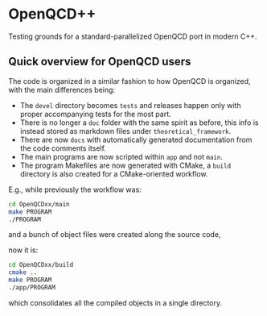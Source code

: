 # OpenQCD++
Testing grounds for a standard-parallelized OpenQCD port in modern C++.


## Quick overview for OpenQCD users

The code is organized in a similar fashion to how OpenQCD is organized, with the main differences being:
- The `devel` directory becomes `tests` and releases happen only with proper accompanying tests for the most part.
- There is no longer a `doc` folder with the same spirit as before, this info is instead stored as markdown files under `theoretical_framework`.
- There are now `docs` with automatically generated documentation from the code comments itself.
- The main programs are now scripted within `app` and not `main`.
- The program Makefiles are now generated with CMake, a `build` directory is also created for a CMake-oriented workflow.

E.g., while previously the workflow was:

```bash
cd OpenQCDxx/main
make PROGRAM
./PROGRAM
```

and a bunch of object files were created along the source code,

now it is:

```bash
cd OpenQCDxx/build
cmake ..
make PROGRAM
./app/PROGRAM
```

which consolidates all the compiled objects in a single directory.

